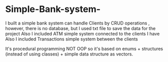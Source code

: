 # Simple-Bank-system-

I built a simple bank system can handle Clients by CRUD operations , however, there is no database, but I used txt file to save the data for the project 
Also I included ATM simple system connected to the clients I have 
Also I included Transactions simple system between the clients

It's procedural programming NOT OOP so it's based on enums + structures (instead of using classes) + simple data structure as vectors.
